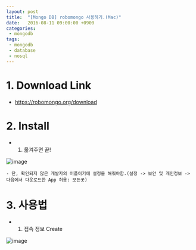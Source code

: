 ```yaml
---
layout: post
title:  "[Mongo DB] robomongo 사용하기.(Mac)"
date:   2016-08-11 09:00:00 +0900
categories:
 - mongodb
tags: 
 - mongodb   
 - database
 - nosql
---
```

# 1. Download Link
- https://robomongo.org/download

# 2. Install
- 1) 옮겨주면 끝!

![image](https://user-images.githubusercontent.com/13219787/59450964-5f0bb080-8e45-11e9-8d9d-e152a5a142f3.png)


    - 단, 확인되지 않은 개발자의 어플이기에 설정을 해줘야함.(설정 -> 보안 및 개인정보 -> 다음에서 다운로드한 App 허용: 모든곳)

# 3. 사용법
- 1) 접속 정보 Create

![image](https://user-images.githubusercontent.com/13219787/59450993-6b900900-8e45-11e9-8931-9e924136bf24.png)



